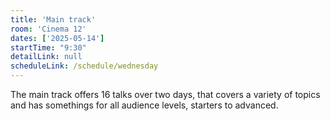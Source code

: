 ```yaml
---
title: 'Main track'
room: 'Cinema 12'
dates: ['2025-05-14']
startTime: "9:30"
detailLink: null
scheduleLink: /schedule/wednesday
---
```


The main track offers 16 talks over two days, that covers a variety of topics and has somethings for all audience levels, starters to advanced.